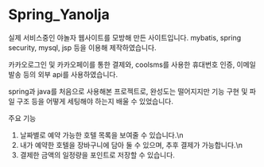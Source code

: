 # Spring_Yanolja
실제 서비스중인 야놀자 웹사이트를 모방해 만든 사이트입니다.
mybatis, spring security, mysql, jsp 등을 이용해 제작하였습니다.

카카오로그인 및 카카오페이를 통한 결제와, coolsms를 사용한 휴대번호 인증, 이메일 발송 등의 외부 api를 사용하였습니다.

spring과 java를 처음으로 사용해본  프로젝트로, 완성도는 떨어지지만 기능 구현 및 파일 구조 등을 어떻게 세팅해야 하는지 배울 수 있었습니다.

주요 기능
1. 날짜별로 예약 가능한 호텔 목록을 보여줄 수 있습니다.\n
2. 내가 예약한 호텔을 장바구니에 담아 둘 수 있으며, 추후 결제가 가능합니다.\n
3. 결제한 금액의 일정량을 포인트로 저장할 수 있습니다.
